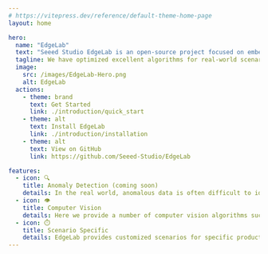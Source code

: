```yaml
---
# https://vitepress.dev/reference/default-theme-home-page
layout: home

hero:
  name: "EdgeLab"
  text: "Seeed Studio EdgeLab is an open-source project focused on embedded AI."
  tagline: We have optimized excellent algorithms for real-world scenarios and made implemention more user-friendly, achieving faster and more accurate inference on embedded devices.
  image:
    src: /images/EdgeLab-Hero.png
    alt: EdgeLab
  actions:
    - theme: brand
      text: Get Started
      link: ./introduction/quick_start
    - theme: alt
      text: Install EdgeLab
      link: ./introduction/installation
    - theme: alt
      text: View on GitHub
      link: https://github.com/Seeed-Studio/EdgeLab

features:
  - icon: 🔍
    title: Anomaly Detection (coming soon)
    details: In the real world, anomalous data is often difficult to identify, and even if it can be identified, it requires a very high cost. The anomaly detection algorithm collects normal data in a low-cost way, and anything outside normal data is considered anomalous. 
  - icon: 👁️
    title: Computer Vision
    details: Here we provide a number of computer vision algorithms such as object detection, image classification, image segmentation and pose estimation.  EdgeLab optimizes these computer vision algorithms to achieve good running speed and accuracy in low-end devices.
  - icon: ⏱️
    title: Scenario Specific
    details: EdgeLab provides customized scenarios for specific production environments, such as identification of analog instruments, traditional digital meters, and audio classification. We will continue to add more algorithms for specified scenarios in the future.
---
```


